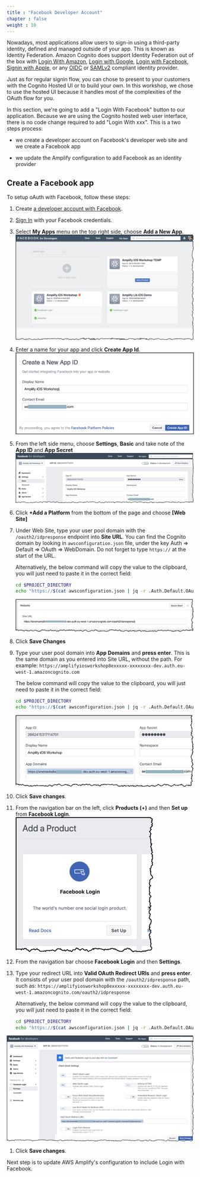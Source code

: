 ```yaml
---
title : "Facebook Developer Account"
chapter : false
weight : 10
---
```


Nowadays, most applications allow users to sign-in using a third-party identity, defined and managed outside of your app.  This is known as Identity Federation.  Amazon Cognito does support Identity Federation out of the box with [Login With Amazon](https://login.amazon.com/), [Login with Google](https://developers.google.com/identity/sign-in/web/sign-in), [Login with Facebook](https://developers.facebook.com/docs/facebook-login/), [Signin with Apple](https://aws.amazon.com/blogs/security/how-to-set-up-sign-in-with-apple-for-amazon-cognito/), or any [OIDC](https://openid.net/connect/) or [SAMLv2](https://en.wikipedia.org/wiki/SAML_2.0) compliant identity provider.

Just as for regular signin flow, you can chose to present to your customers with the Cognito Hosted UI or to build your own.  In this workshop, we chose to use the hosted UI because it handles most of the complexities of the OAuth flow for you.

In this section, we're going to add a "Login With Facebook" button to our application.  Because we are using the Cognito hosted web user interface, there is no code change required to add "Login With xxx". This is a two steps process:

- we create a developer account on Facebook's developer web site and we create a Facebook app

- we update the Amplify configuration to add Facebook as an identity provider 

## Create a Facebook app

To setup oAuth with Facebook, follow these steps:

1. Create [a developer account with Facebook](https://developers.facebook.com/docs/facebook-login).

1. [Sign In](https://developers.facebook.com/) with your Facebook credentials.

1. Select **My Apps** menu on the top right side, choose **Add a New App**.
![create a facebook app 1](/static/images/60-10-facebook-1.png)

1. Enter a name for your app and click **Create App Id**.
![create a facebook app 2](/static/images/60-10-facebook-2.png)

1. From the left side menu, choose **Settings**, **Basic** and take note of the **App ID** and **App Secret**
![create a facebook app 3](/static/images/60-10-facebook-3.png)

1. Click **+Add a Platform** from the bottom of the page and choose **[Web Site]**

1. Under Web Site, type your user pool domain with the `/oauth2/idpresponse` endpoint into **Site URL**. You can find the Cognito domain by looking in `awsconfiguration.json` file, under the key Auth => Default => OAuth => WebDomain.  Do not forget to type `https://` at the start of the URL.

    Alternatively, the below command will copy the value to the clipboard, you will just need to paste it in the correct field:

    ```bash
    cd $PROJECT_DIRECTORY
    echo "https://$(cat awsconfiguration.json | jq -r .Auth.Default.OAuth.WebDomain)/oauth2/idpresponse" | pbcopy
    ```

    ![create a facebook app 4](/static/images/60-10-facebook-4.png)

1. Click **Save Changes**

1. Type your user pool domain into **App Domains** and **press enter**.  This is the same domain as you entered into Site URL, without the path.  For example:
`https://amplifyiosworkshop8exxxxx-xxxxxxxx-dev.auth.eu-west-1.amazoncognito.com`

    The below command will copy the value to the clipboard, you will just need to paste it in the correct field:

    ```bash
    cd $PROJECT_DIRECTORY
    echo "https://$(cat awsconfiguration.json | jq -r .Auth.Default.OAuth.WebDomain)" | pbcopy
    ```

    ![create a facebook app 5](/static/images/60-10-facebook-5.png)

1. Click **Save changes**.

1. From the navigation bar on the left, click **Products (+)** and then **Set up** from **Facebook Login**.
![create a facebook app 6](/static/images/60-10-facebook-6.png)

1. From the navigation bar choose **Facebook Login** and then **Settings**.

1. Type your redirect URL into **Valid OAuth Redirect URIs** and **press enter**. It consists of your user pool domain with the `/oauth2/idpresponse` path, such as:
`https://amplifyiosworkshop8exxxxx-xxxxxxxx-dev.auth.eu-west-1.amazoncognito.com/oauth2/idpresponse`

    Alternatively, the below command will copy the value to the clipboard, you will just need to paste it in the correct field:

    ```bash
    cd $PROJECT_DIRECTORY
    echo "https://$(cat awsconfiguration.json | jq -r .Auth.Default.OAuth.WebDomain)/oauth2/idpresponse" | pbcopy
    ```

![create a facebook app 7](/static/images/60-10-facebook-7.png)

1. Click **Save changes**.

Next step is to update AWS Amplify's configuration to include Login with Facebook.